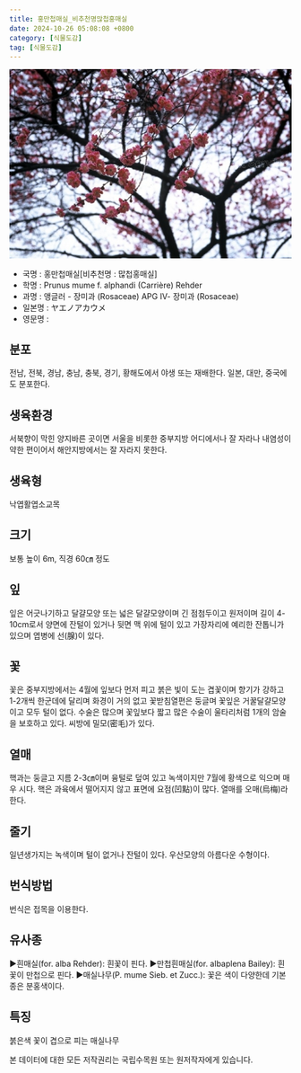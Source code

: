 ```yaml
---
title: 홍만첩매실_비추천명많첩홍매실
date: 2024-10-26 05:08:08 +0800
category: [식물도감]
tag: [식물도감]
---
```




![홍만첩매실[비추천명 : 많첩홍매실]](/assets/img/fileUpload/plants/basic/Rosaceae/Prunus/12804/1_th2.JPG)
- 국명 : 홍만첩매실[비추천명 : 많첩홍매실]
- 학명 : Prunus mume f. alphandi (Carrière) Rehder
- 과명 : 앵글러 - 장미과 (Rosaceae) APG Ⅳ- 장미과 (Rosaceae)
- 일본명 : ヤエノアカウメ
- 영문명 : 


## 분포
전남, 전북, 경남, 충남, 충북, 경기, 황해도에서 야생 또는 재배한다. 
일본, 대만, 중국에도 분포한다.
## 생육환경
서북향이 막힌 양지바른 곳이면 서울을 비롯한 중부지방 어디에서나 잘 자라나 내염성이 약한 편이어서 해안지방에서는 잘 자라지 못한다.
## 생육형
낙엽활엽소교목
## 크기
보통 높이 6m, 직경 60㎝ 정도
## 잎
잎은 어긋나기하고 달걀모양 또는 넓은 달걀모양이며 긴 점첨두이고 원저이며 길이 4-10cm로서 양면에 잔털이 있거나 뒷면 맥 위에 털이 있고 가장자리에 예리한 잔톱니가 있으며 엽병에 선(腺)이 있다.
## 꽃
꽃은 중부지방에서는 4월에 잎보다 먼저 피고 붉은 빛이 도는 겹꽃이며 향기가 강하고 1-2개씩 한군데에 달리며 화경이 거의 없고 꽃받침열편은 둥글며 꽃잎은 거꿀달걀모양이고 모두 털이 없다. 수술은 많으며 꽃잎보다 짧고  많은 수술이 울타리처럼 1개의 암술을 보호하고 있다. 씨방에 밀모(密毛)가 있다.
## 열매
핵과는 둥글고 지름 2-3㎝이며 융털로 덮여 있고 녹색이지만 7월에 황색으로 익으며 매우 시다. 핵은 과육에서 떨어지지 않고 표면에 요점(凹點)이 많다. 열매를 오매(烏梅)라 한다.
## 줄기
일년생가지는 녹색이며 털이 없거나 잔털이 있다. 우산모양의 아름다운 수형이다.
## 번식방법
번식은 접목을 이용한다.
## 유사종
▶흰매실(for. alba Rehder): 흰꽃이 핀다.
▶만첩흰매실(for. albaplena Bailey): 흰꽃이 만첩으로 핀다.
▶매실나무(P. mume Sieb. et Zucc.): 꽃은 색이 다양한데 기본종은 분홍색이다.
## 특징
붉은색 꽃이 겹으로 피는 매실나무






본 데이터에 대한 모든 저작권리는 국립수목원 또는 원저작자에게 있습니다.
